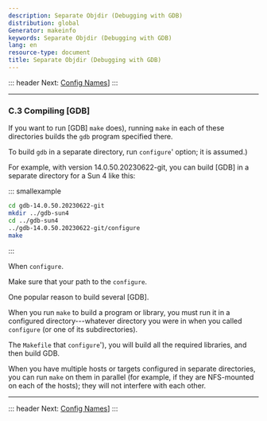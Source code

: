 ```yaml
---
description: Separate Objdir (Debugging with GDB)
distribution: global
Generator: makeinfo
keywords: Separate Objdir (Debugging with GDB)
lang: en
resource-type: document
title: Separate Objdir (Debugging with GDB)
---
```

::: header
Next: [Config Names](Config-Names.html#Config-Names)]
:::

---

### C.3 Compiling [GDB]

If you want to run [GDB] `make` does), running `make` in each of these directories builds the `gdb` program specified there.

To build `gdb` in a separate directory, run `configure`' option; it is assumed.)

For example, with version 14.0.50.20230622-git, you can build [GDB] in a separate directory for a Sun 4 like this:

::: smallexample

```bash
cd gdb-14.0.50.20230622-git
mkdir ../gdb-sun4
cd ../gdb-sun4
../gdb-14.0.50.20230622-git/configure
make
```

:::

When `configure`.

Make sure that your path to the `configure`.

One popular reason to build several [GDB].

When you run `make` to build a program or library, you must run it in a configured directory---whatever directory you were in when you called `configure` (or one of its subdirectories).

The `Makefile` that `configure`'), you will build all the required libraries, and then build GDB.

When you have multiple hosts or targets configured in separate directories, you can run `make` on them in parallel (for example, if they are NFS-mounted on each of the hosts); they will not interfere with each other.

---

::: header
Next: [Config Names](Config-Names.html#Config-Names)]
:::
